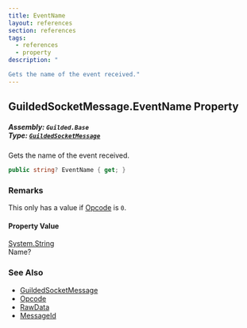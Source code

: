 ```yaml
---
title: EventName
layout: references
section: references
tags:
  - references
  - property
description: "

Gets the name of the event received."
---
```


## GuildedSocketMessage.EventName Property
##### **Assembly:** `Guilded.Base`<br/>**Type:** [`GuildedSocketMessage`](GuildedSocketMessage 'Guilded.Base.Events.GuildedSocketMessage')

Gets the name of the event received.

```csharp
public string? EventName { get; }
```

### Remarks
  
This only has a value if [Opcode](GuildedSocketMessage.Opcode 'Guilded.Base.Events.GuildedSocketMessage.Opcode') is `0`.

#### Property Value
[System.String](https://docs.microsoft.com/en-us/dotnet/api/System.String 'System.String')  
Name?

### See Also
- [GuildedSocketMessage](GuildedSocketMessage 'Guilded.Base.Events.GuildedSocketMessage')
- [Opcode](GuildedSocketMessage.Opcode 'Guilded.Base.Events.GuildedSocketMessage.Opcode')
- [RawData](GuildedSocketMessage.RawData 'Guilded.Base.Events.GuildedSocketMessage.RawData')
- [MessageId](GuildedSocketMessage.MessageId 'Guilded.Base.Events.GuildedSocketMessage.MessageId')